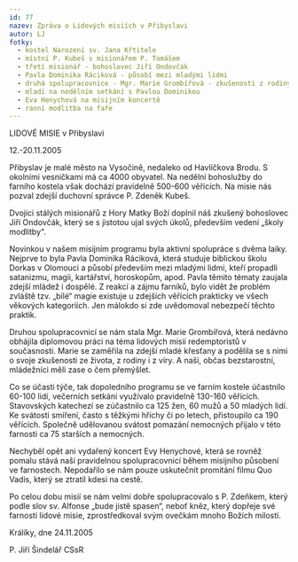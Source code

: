```yaml
---
id: 77
nazev: Zpráva o Lidových misiích v Přibyslavi
autor: LJ
fotky:
  - kostel Narození sv. Jana Křtitele
  - místní P. Kubeš s misionářem P. Tomášem
  - třetí misionář - bohoslovec Jiří Ondovčák
  - Pavla Dominika Ráciková - působí mezi mladými lidmi
  - druhá spolupracovnice - Mgr. Marie Grombířová - zkušenosti z rodiny a víry
  - mladí na nedělním setkání s Pavlou Dominikou
  - Eva Henychová na misijním koncertě
  - ranní modlitba na faře
---
```

LIDOVÉ MISIE v Přibyslavi <p>
12.-20.11.2005<p>
<p>
Přibyslav je malé město na Vysočině, nedaleko od Havlíčkova Brodu. S okolními vesničkami má ca 4000 obyvatel. Na nedělní bohoslužby do farního kostela však dochází pravidelně 500-600 věřících. Na misie nás pozval zdejší duchovní správce P. Zdeněk Kubeš.<p>
<p>
Dvojici stálých misionářů z Hory Matky Boží doplnil náš zkušený bohoslovec Jiří Ondovčák, který se s jistotou ujal svých úkolů, především vedení „školy modlitby“. <p>
<p>
Novinkou v našem misijním programu byla aktivní spolupráce s dvěma laiky. Nejprve to byla Pavla Dominika Ráciková, která studuje biblickou školu Dorkas v Olomouci a působí především mezi mladými lidmi, kteří propadli satanizmu, magii, kartářství, horoskopům, apod. Pavla těmito tématy zaujala zdejší mládež i dospělé. Z reakcí a zájmu farníků, bylo vidět že problém zvláště tzv. „bílé“ magie existuje u zdejších věřících prakticky ve všech věkových kategoriích. Jen málokdo si zde uvědomoval nebezpečí těchto praktik. <p>
Druhou spolupracovnicí se nám stala Mgr. Marie Grombířová, která nedávno obhájila diplomovou práci na téma lidových misií redemptoristů v současnosti. Marie se zaměřila na zdejší mladé křesťany a podělila se s nimi o svoje zkušenosti ze života, z rodiny i z víry. A naši, občas bezstarostní, mládežníci měli zase o čem přemýšlet.<p>
Co se účasti týče, tak dopoledního programu se ve farním kostele účastnilo 60-100 lidí, večerních setkání využívalo pravidelně 130-160 věřících. Stavovských katechezí se zúčastnilo ca 125 žen, 60 mužů a 50 mladých lidí. Ke svátosti smíření, často s těžkými hříchy či po letech, přistoupilo ca 190 věřících. Společně udělovanou svátost pomazání nemocných přijalo v této farnosti ca 75 starších a nemocných.<p>
Nechyběl opět ani vydařený koncert Evy Henychové, která se rovněž pomalu stává naší pravidelnou spolupracovnicí během misijního působení ve farnostech. Nepodařilo se nám pouze uskutečnit promítání filmu Quo Vadis, který se ztratil kdesi na cestě.<p>
Po celou dobu misií se nám velmi dobře spolupracovalo s P. Zdeňkem, který podle slov sv. Alfonse „bude jistě spasen“, neboť kněz, který dopřeje své farnosti lidové misie, zprostředkoval svým ovečkám mnoho Božích milostí.<p>
<p>
<p>
Králíky, dne 24.11.2005<p>
P. Jiří Šindelář CSsR <p>
